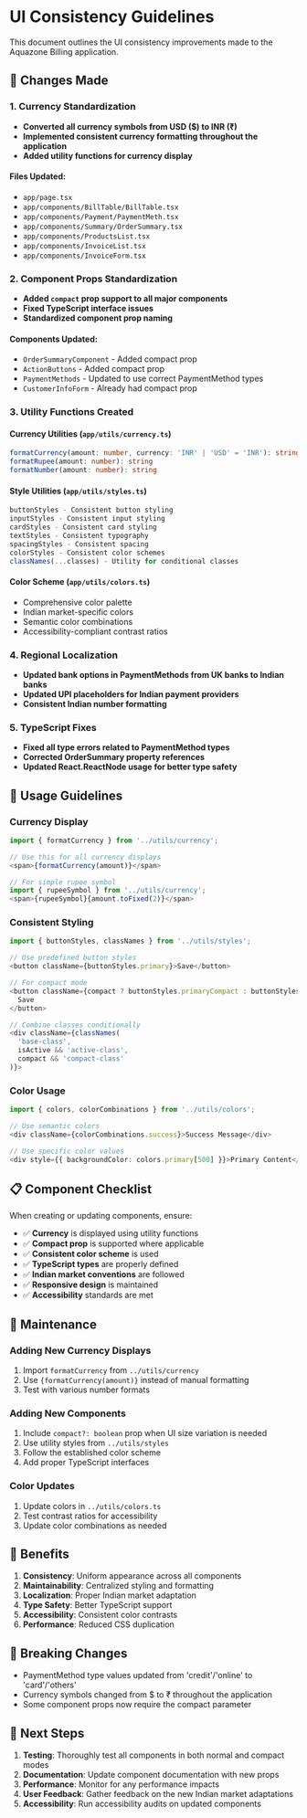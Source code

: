 # UI Consistency Guidelines

This document outlines the UI consistency improvements made to the Aquazone Billing application.

## 🎯 Changes Made

### 1. Currency Standardization
- **Converted all currency symbols from USD ($) to INR (₹)**
- **Implemented consistent currency formatting throughout the application**
- **Added utility functions for currency display**

#### Files Updated:
- `app/page.tsx`
- `app/components/BillTable/BillTable.tsx`
- `app/components/Payment/PaymentMeth.tsx`
- `app/components/Summary/OrderSummary.tsx`
- `app/components/ProductsList.tsx`
- `app/components/InvoiceList.tsx`
- `app/components/InvoiceForm.tsx`

### 2. Component Props Standardization
- **Added `compact` prop support to all major components**
- **Fixed TypeScript interface issues**
- **Standardized component prop naming**

#### Components Updated:
- `OrderSummaryComponent` - Added compact prop
- `ActionButtons` - Added compact prop
- `PaymentMethods` - Updated to use correct PaymentMethod types
- `CustomerInfoForm` - Already had compact prop

### 3. Utility Functions Created

#### Currency Utilities (`app/utils/currency.ts`)
```typescript
formatCurrency(amount: number, currency: 'INR' | 'USD' = 'INR'): string
formatRupee(amount: number): string
formatNumber(amount: number): string
```

#### Style Utilities (`app/utils/styles.ts`)
```typescript
buttonStyles - Consistent button styling
inputStyles - Consistent input styling
cardStyles - Consistent card styling
textStyles - Consistent typography
spacingStyles - Consistent spacing
colorStyles - Consistent color schemes
classNames(...classes) - Utility for conditional classes
```

#### Color Scheme (`app/utils/colors.ts`)
- Comprehensive color palette
- Indian market-specific colors
- Semantic color combinations
- Accessibility-compliant contrast ratios

### 4. Regional Localization
- **Updated bank options in PaymentMethods from UK banks to Indian banks**
- **Updated UPI placeholders for Indian payment providers**
- **Consistent Indian number formatting**

### 5. TypeScript Fixes
- **Fixed all type errors related to PaymentMethod types**
- **Corrected OrderSummary property references**
- **Updated React.ReactNode usage for better type safety**

## 🚀 Usage Guidelines

### Currency Display
```typescript
import { formatCurrency } from '../utils/currency';

// Use this for all currency displays
<span>{formatCurrency(amount)}</span>

// For simple rupee symbol
import { rupeeSymbol } from '../utils/currency';
<span>{rupeeSymbol}{amount.toFixed(2)}</span>
```

### Consistent Styling
```typescript
import { buttonStyles, classNames } from '../utils/styles';

// Use predefined button styles
<button className={buttonStyles.primary}>Save</button>

// For compact mode
<button className={compact ? buttonStyles.primaryCompact : buttonStyles.primary}>
  Save
</button>

// Combine classes conditionally
<div className={classNames(
  'base-class',
  isActive && 'active-class',
  compact && 'compact-class'
)}>
```

### Color Usage
```typescript
import { colors, colorCombinations } from '../utils/colors';

// Use semantic colors
<div className={colorCombinations.success}>Success Message</div>

// Use specific color values
<div style={{ backgroundColor: colors.primary[500] }}>Primary Content</div>
```

## 📋 Component Checklist

When creating or updating components, ensure:

- ✅ **Currency** is displayed using utility functions
- ✅ **Compact prop** is supported where applicable
- ✅ **Consistent color scheme** is used
- ✅ **TypeScript types** are properly defined
- ✅ **Indian market conventions** are followed
- ✅ **Responsive design** is maintained
- ✅ **Accessibility** standards are met

## 🔧 Maintenance

### Adding New Currency Displays
1. Import `formatCurrency` from `../utils/currency`
2. Use `{formatCurrency(amount)}` instead of manual formatting
3. Test with various number formats

### Adding New Components
1. Include `compact?: boolean` prop when UI size variation is needed
2. Use utility styles from `../utils/styles`
3. Follow the established color scheme
4. Add proper TypeScript interfaces

### Color Updates
1. Update colors in `../utils/colors.ts`
2. Test contrast ratios for accessibility
3. Update color combinations as needed

## 🌟 Benefits

1. **Consistency**: Uniform appearance across all components
2. **Maintainability**: Centralized styling and formatting
3. **Localization**: Proper Indian market adaptation
4. **Type Safety**: Better TypeScript support
5. **Accessibility**: Consistent color contrasts
6. **Performance**: Reduced CSS duplication

## 🚨 Breaking Changes

- PaymentMethod type values updated from 'credit'/'online' to 'card'/'others'
- Currency symbols changed from $ to ₹ throughout the application
- Some component props now require the compact parameter

## 📝 Next Steps

1. **Testing**: Thoroughly test all components in both normal and compact modes
2. **Documentation**: Update component documentation with new props
3. **Performance**: Monitor for any performance impacts
4. **User Feedback**: Gather feedback on the new Indian market adaptations
5. **Accessibility**: Run accessibility audits on updated components
